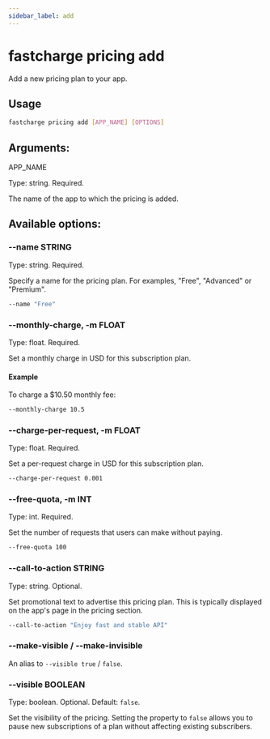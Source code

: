 ```yaml
---
sidebar_label: add
---
```


# fastcharge pricing add

Add a new pricing plan to your app.

## Usage

```bash
fastcharge pricing add [APP_NAME] [OPTIONS]
```

## Arguments:

APP_NAME

Type: string. Required.

The name of the app to which the pricing is added.

## Available options:

### --name STRING

Type: string. Required.

Specify a name for the pricing plan. For examples, "Free", "Advanced" or "Premium".

```bash
--name "Free"
```

### --monthly-charge, -m FLOAT

Type: float. Required.

Set a monthly charge in USD for this subscription plan. 

#### Example

To charge a $10.50 monthly fee:

```bash
--monthly-charge 10.5
```


### --charge-per-request, -m FLOAT

Type: float. Required.

Set a per-request charge in USD for this subscription plan.

```bash
--charge-per-request 0.001
```


### --free-quota, -m INT

Type: int. Required.

Set the number of requests that users can make without paying.

```bash
--free-quota 100
```


### --call-to-action STRING

Type: string. Optional.

Set promotional text to advertise this pricing plan. This is typically displayed
on the app's page in the pricing section.

```bash
--call-to-action "Enjoy fast and stable API"
```

### --make-visible / --make-invisible

An alias to `--visible true` / `false`.

### --visible BOOLEAN

Type: boolean. Optional. Default: `false`.

Set the visibility of the pricing. Setting the property to `false` allows you to
pause new subscriptions of a plan without affecting existing subscribers.


